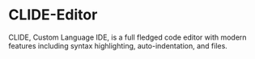 # CLIDE-Editor
CLIDE, Custom Language IDE, is a full fledged code editor with modern features including syntax highlighting, auto-indentation, and files.
